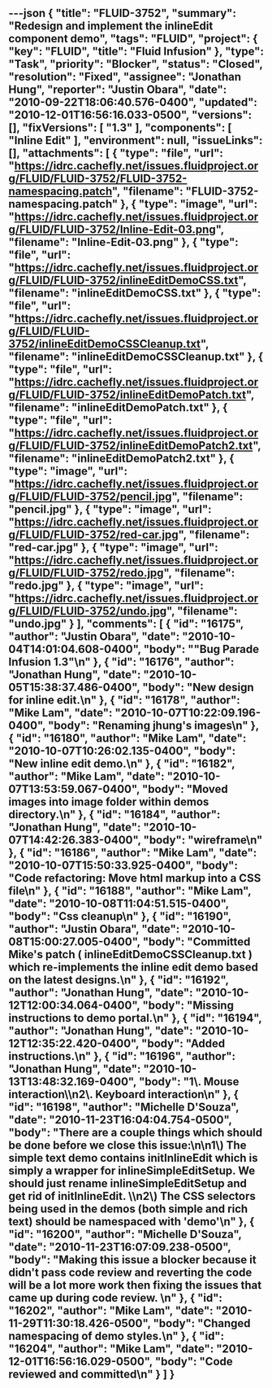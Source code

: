 ---json
{
  "title": "FLUID-3752",
  "summary": "Redesign and implement the inlineEdit component demo",
  "tags": "FLUID",
  "project": {
    "key": "FLUID",
    "title": "Fluid Infusion"
  },
  "type": "Task",
  "priority": "Blocker",
  "status": "Closed",
  "resolution": "Fixed",
  "assignee": "Jonathan Hung",
  "reporter": "Justin Obara",
  "date": "2010-09-22T18:06:40.576-0400",
  "updated": "2010-12-01T16:56:16.033-0500",
  "versions": [],
  "fixVersions": [
    "1.3"
  ],
  "components": [
    "Inline Edit"
  ],
  "environment": null,
  "issueLinks": [],
  "attachments": [
    {
      "type": "file",
      "url": "https://idrc.cachefly.net/issues.fluidproject.org/FLUID/FLUID-3752/FLUID-3752-namespacing.patch",
      "filename": "FLUID-3752-namespacing.patch"
    },
    {
      "type": "image",
      "url": "https://idrc.cachefly.net/issues.fluidproject.org/FLUID/FLUID-3752/Inline-Edit-03.png",
      "filename": "Inline-Edit-03.png"
    },
    {
      "type": "file",
      "url": "https://idrc.cachefly.net/issues.fluidproject.org/FLUID/FLUID-3752/inlineEditDemoCSS.txt",
      "filename": "inlineEditDemoCSS.txt"
    },
    {
      "type": "file",
      "url": "https://idrc.cachefly.net/issues.fluidproject.org/FLUID/FLUID-3752/inlineEditDemoCSSCleanup.txt",
      "filename": "inlineEditDemoCSSCleanup.txt"
    },
    {
      "type": "file",
      "url": "https://idrc.cachefly.net/issues.fluidproject.org/FLUID/FLUID-3752/inlineEditDemoPatch.txt",
      "filename": "inlineEditDemoPatch.txt"
    },
    {
      "type": "file",
      "url": "https://idrc.cachefly.net/issues.fluidproject.org/FLUID/FLUID-3752/inlineEditDemoPatch2.txt",
      "filename": "inlineEditDemoPatch2.txt"
    },
    {
      "type": "image",
      "url": "https://idrc.cachefly.net/issues.fluidproject.org/FLUID/FLUID-3752/pencil.jpg",
      "filename": "pencil.jpg"
    },
    {
      "type": "image",
      "url": "https://idrc.cachefly.net/issues.fluidproject.org/FLUID/FLUID-3752/red-car.jpg",
      "filename": "red-car.jpg"
    },
    {
      "type": "image",
      "url": "https://idrc.cachefly.net/issues.fluidproject.org/FLUID/FLUID-3752/redo.jpg",
      "filename": "redo.jpg"
    },
    {
      "type": "image",
      "url": "https://idrc.cachefly.net/issues.fluidproject.org/FLUID/FLUID-3752/undo.jpg",
      "filename": "undo.jpg"
    }
  ],
  "comments": [
    {
      "id": "16175",
      "author": "Justin Obara",
      "date": "2010-10-04T14:01:04.608-0400",
      "body": "\"Bug Parade Infusion 1.3\"\n"
    },
    {
      "id": "16176",
      "author": "Jonathan Hung",
      "date": "2010-10-05T15:38:37.486-0400",
      "body": "New design for inline edit.\n"
    },
    {
      "id": "16178",
      "author": "Mike Lam",
      "date": "2010-10-07T10:22:09.196-0400",
      "body": "Renaming jhung's images\n"
    },
    {
      "id": "16180",
      "author": "Mike Lam",
      "date": "2010-10-07T10:26:02.135-0400",
      "body": "New inline edit demo.\n"
    },
    {
      "id": "16182",
      "author": "Mike Lam",
      "date": "2010-10-07T13:53:59.067-0400",
      "body": "Moved images into image folder within demos directory.\n"
    },
    {
      "id": "16184",
      "author": "Jonathan Hung",
      "date": "2010-10-07T14:42:26.383-0400",
      "body": "wireframe\n"
    },
    {
      "id": "16186",
      "author": "Mike Lam",
      "date": "2010-10-07T15:50:33.925-0400",
      "body": "Code refactoring:   Move html markup into a CSS file\n"
    },
    {
      "id": "16188",
      "author": "Mike Lam",
      "date": "2010-10-08T11:04:51.515-0400",
      "body": "Css cleanup\n"
    },
    {
      "id": "16190",
      "author": "Justin Obara",
      "date": "2010-10-08T15:00:27.005-0400",
      "body": "Committed Mike's patch ( inlineEditDemoCSSCleanup.txt ) which re-implements the inline edit demo based on the latest designs.\n"
    },
    {
      "id": "16192",
      "author": "Jonathan Hung",
      "date": "2010-10-12T12:00:34.064-0400",
      "body": "Missing instructions to demo portal.\n"
    },
    {
      "id": "16194",
      "author": "Jonathan Hung",
      "date": "2010-10-12T12:35:22.420-0400",
      "body": "Added instructions.\n"
    },
    {
      "id": "16196",
      "author": "Jonathan Hung",
      "date": "2010-10-13T13:48:32.169-0400",
      "body": "1\\. Mouse interaction\\\n2\\. Keyboard interaction\n"
    },
    {
      "id": "16198",
      "author": "Michelle D'Souza",
      "date": "2010-11-23T16:04:04.754-0500",
      "body": "There are a couple things which should be done before we close this issue:\n\n1\\) The simple text demo contains initInlineEdit which is simply a wrapper for inlineSimpleEditSetup. We should just rename inlineSimpleEditSetup and get rid of initInlineEdit. \\\n2\\) The CSS selectors being used in the demos (both simple and rich text) should be namespaced with 'demo'\n"
    },
    {
      "id": "16200",
      "author": "Michelle D'Souza",
      "date": "2010-11-23T16:07:09.238-0500",
      "body": "Making this issue a blocker because it didn't pass code review and reverting the code will be a lot more work then fixing the issues that came up during code review.&#x20;\n"
    },
    {
      "id": "16202",
      "author": "Mike Lam",
      "date": "2010-11-29T11:30:18.426-0500",
      "body": "Changed namespacing of demo styles.\n"
    },
    {
      "id": "16204",
      "author": "Mike Lam",
      "date": "2010-12-01T16:56:16.029-0500",
      "body": "Code reviewed and committed\n"
    }
  ]
}
---

        